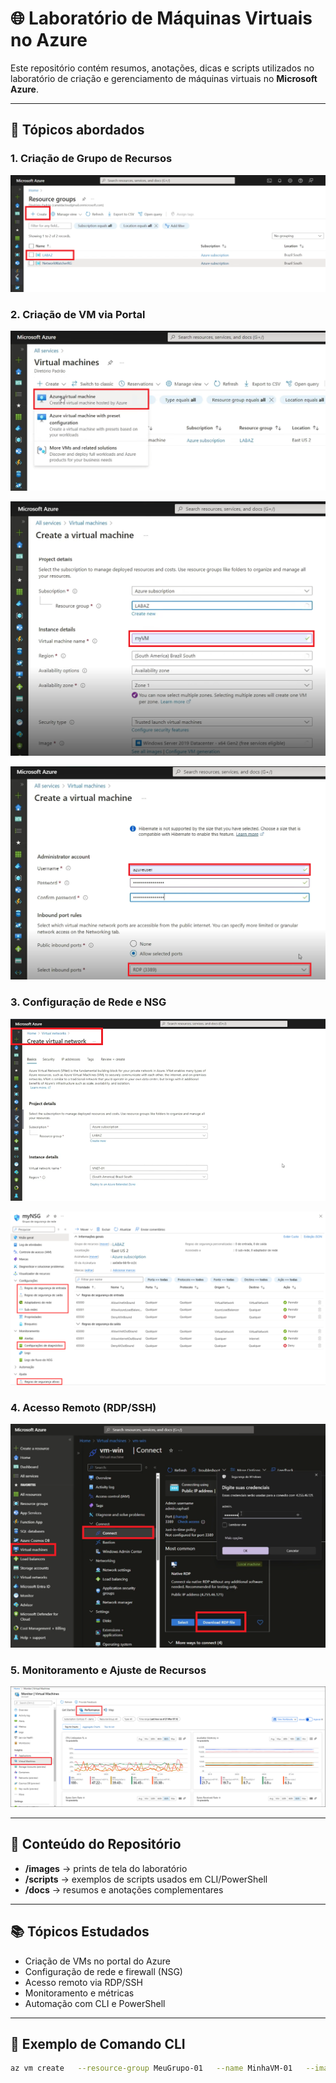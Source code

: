 # 🌐 Laboratório de Máquinas Virtuais no Azure

Este repositório contém resumos, anotações, dicas e scripts utilizados no laboratório de criação e gerenciamento de máquinas virtuais no **Microsoft Azure**.

---

## 📌 Tópicos abordados

### 1. Criação de Grupo de Recursos
![Criação de Grupo de Recursos](images/Criacao-grupo-recursos.png)


### 2. Criação de VM via Portal

![Criação de VM via Portal](images/Create_VM-AZ-01.png)

![Criação de VM via Portal](images/Create_VM-AZ-02.png)

![Criação de VM via Portal](images/Create_VM-AZ-03.png)

### 3. Configuração de Rede e NSG

![Configuração de Rede](images/Configuracao-rede.png)

![Configuração de NSG](images/Configuracao-nsg.png)

### 4. Acesso Remoto (RDP/SSH)
![Acesso Remoto](images/acesso-remoto.png)

### 5. Monitoramento e Ajuste de Recursos
![Monitoramento e Ajuste](images/monitoramento-ajuste.png)

---

## 📘 Conteúdo do Repositório

- **/images** → prints de tela do laboratório  
- **/scripts** → exemplos de scripts usados em CLI/PowerShell  
- **/docs** → resumos e anotações complementares  

---

## 📚 Tópicos Estudados

- Criação de VMs no portal do Azure
- Configuração de rede e firewall (NSG)
- Acesso remoto via RDP/SSH
- Monitoramento e métricas
- Automação com CLI e PowerShell

---

## 🔎 Exemplo de Comando CLI

```bash
az vm create   --resource-group MeuGrupo-01   --name MinhaVM-01   --image UbuntuLTS   --admin-username azureuser   --generate-ssh-keys
```

